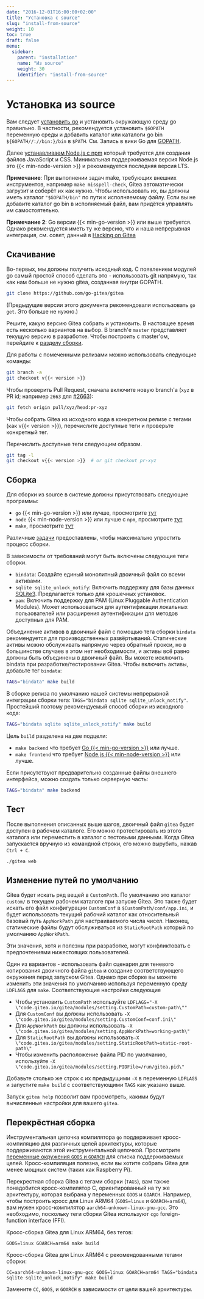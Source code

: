 ```yaml
---
date: "2016-12-01T16:00:00+02:00"
title: "Установка с source"
slug: "install-from-source"
weight: 10
toc: true
draft: false
menu:
  sidebar:
    parent: "installation"
    name: "Из source"
    weight: 30
    identifier: "install-from-source"
---
```


# Установка из source

Вам следует [установить go](https://golang.org/doc/install) и установить окружающую среду go
правильно. В частности, рекомендуется установить `$GOPATH`
переменную среды и добавить каталог или каталоги go bin
`${GOPATH//://bin:}/bin` в `$PATH`. См. Запись в вики Go для
[GOPATH](https://github.com/golang/go/wiki/GOPATH).

Далее [устанавливаем Node.js с npm](https://nodejs.org/en/download/) который
требуется для создания файлов JavaScript и CSS. Минимальная поддерживаемая версия Node.js
это {{< min-node-version >}} и рекомендуется последняя версия LTS.

**Примечание**: При выполнении задач make, требующих внешних инструментов, например
`make misspell-check`, Gitea автоматически загрузит и соберёт их как
нужно. Чтобы использовать их, вы должны иметь каталог `"$GOPATH/bin"`
по пути к исполняемому файлу. Если вы не добавите каталог go bin в
исполняемый файл, вам придётся управлять им самостоятельно.

**Примечание 2**: Go версии {{< min-go-version >}} или выше требуется. Однако рекомендуется
иметь ту же версию, что и наша непрерывная интеграция, см. совет, данный в
<a href='{{< relref "doc/advanced/hacking-on-gitea.ru-ru.md" >}}'>Hacking on Gitea</a>

## Скачивание

Во-первых, мы должны получить исходный код. С появлением модулей go
самый простой способ сделать это - использовать git напрямую, так как нам больше не нужно
gitea, созданная внутри GOPATH.

```bash
git clone https://github.com/go-gitea/gitea
```

(Предыдущие версии этого документа рекомендовали использовать `go get`. Это
больше не нужно.)

Решите, какую версию Gitea собрать и установить. В настоящее время есть
несколько вариантов на выбор. В branch'е `master` представляет текущую
версию в разработке. Чтобы построить с master'ом, перейдите к [разделу сборки](#сборка).

Для работы с помеченными релизами можно использовать следующие команды:

```bash
git branch -a
git checkout v{{< version >}}
```

Чтобы проверить Pull Request, сначала включите новую branch'а (`xyz` в PR id;
например `2663` для [#2663](https://github.com/go-gitea/gitea/pull/2663)):

```bash
git fetch origin pull/xyz/head:pr-xyz
```

Чтобы собрать Gitea из исходного кода в конкретном релизе с тегами (как v{{< version >}}), перечислите
доступные теги и проверьте конкретный тег.

Перечислить доступные теги следующим образом.

```bash
git tag -l
git checkout v{{< version >}}  # or git checkout pr-xyz
```

## Сборка

Для сборки из source в системе должны присутствовать следующие программы:

- `go` {{< min-go-version >}} или лучше, просмотрите [тут](https://golang.org/dl/)
- `node` {{< min-node-version >}} или лучше с `npm`, просмотрите [тут](https://nodejs.org/en/download/)
- `make`, просмотрите <a href='{{< relref "doc/advanced/make.ru-ru.md" >}}'>тут</a>

Различные [задачи](https://github.com/go-gitea/gitea/blob/master/Makefile)
предоставлены, чтобы максимально упростить процесс сборки.

В зависимости от требований могут быть включены следующие теги сборки.

* `bindata`: Создайте единый монолитный двоичный файл со всеми активами.
* `sqlite sqlite_unlock_notify`: Включить поддержку для базы данных
  [SQLite3](https://sqlite.org/). Предлагается только для крошечных
   установок.
* `pam`: Включить поддержку для PAM (Linux Pluggable Authentication Modules). Может
   использоваться для аутентификации локальных пользователей или расширения аутентификации для методов
   доступных для PAM.

Объединение активов в двоичный файл с помощью тега сборки `bindata` рекомендуется для
производственных развёртываний. Статические активы можно обслуживать напрямую через обратный прокси,
но в большинстве случаев в этом нет необходимости, и активы всё равно должны быть объединены в двоичный файл.
Вы можете исключить bindata при разработке/тестировании Gitea.
Чтобы включить активы, добавьте тег `bindata`:

```bash
TAGS="bindata" make build
```

В сборке релиза по умолчанию нашей системы непрерывной интеграции сборки
тега: `TAGS="bindata sqlite sqlite_unlock_notify"`. Простейший
поэтому рекомендуемый способ сборки из исходного кода:

```bash
TAGS="bindata sqlite sqlite_unlock_notify" make build
```

Цель `build` разделена на две подцели:

- `make backend` что требует [Go {{< min-go-version >}}](https://golang.org/dl/) или лучше.
- `make frontend` что требует [Node.js {{< min-node-version >}}](https://nodejs.org/en/download/) или лучше.

Если присутствуют предварительно созданные файлы внешнего интерфейса, можно создать только серверную часть:

```bash
TAGS="bindata" make backend
```

## Тест

После выполнения описанных выше шагов, двоичный файл `gitea` будет доступен в рабочем каталоге.
Его можно протестировать из этого каталога или переместить в каталог с тестовыми данными. Когда Gitea
запускается вручную из командной строки, его можно вырубить, нажав `Ctrl + C`.

```bash
./gitea web
```

## Изменение путей по умолчанию

Gitea будет искать ряд вещей в `CustomPath`. По умолчанию это
каталог `custom/` в текущем рабочем каталоге при запуске Gitea. Это также будет
искать его файл конфигурации `CustomConf` в `$CustomPath/conf/app.ini`, и будет использовать
текущий рабочий каталог как относительный базовый путь `AppWorkPath` для настраиваемого числа
чисел. Наконец, статические файлы будут обслуживаться из `StaticRootPath` который по умолчанию `AppWorkPath`.

Эти значения, хотя и полезны при разработке, могут конфликтовать с предпочтениями нижестоящих пользователей.

Один из вариантов - использовать файл сценария для теневого копирования двоичного файла `gitea` и создание соответствующего
окружения перед запуском Gitea. Однако при сборке вы можете изменить эти значения по умолчанию
используя переменную среду `LDFLAGS` для `make`. Соответствующие настройки следующие

* Чтобы установить `CustomPath` используйте `LDFLAGS="-X \"code.gitea.io/gitea/modules/setting.CustomPath=custom-path\""`
* Для `CustomConf` вы должны использовать `-X \"code.gitea.io/gitea/modules/setting.CustomConf=conf.ini\"`
* Для `AppWorkPath` вы должны использовать `-X \"code.gitea.io/gitea/modules/setting.AppWorkPath=working-path\"`
* Для `StaticRootPath` вы должны использовать`-X \"code.gitea.io/gitea/modules/setting.StaticRootPath=static-root-path\"`
* Чтобы изменить расположение файла PID по умолчанию, используйте `-X \"code.gitea.io/gitea/modules/setting.PIDFile=/run/gitea.pid\"`

Добавьте столько же строк с их предыдущими `-X` в переменную `LDFLAGS` и запустите `make build`
с соответствующими `TAGS` как указано выше.

Запуск `gitea help` позволит вам просмотреть, какими будут вычисленные настройки для вашего `gitea`.

## Перекрёстная сборка
Инструментальная цепочка компилятора `go` поддерживает кросс-компиляцию для различных целей архитектуры, которые поддерживаются этой инструментальной цепочкой. Просмотрите [переменные окружения `GOOS` и `GOARCH`](https://golang.org/doc/install/source#environment) для списка поддерживаемых целей. Кросс-компиляция полезна, если вы хотите собрать Gitea для менее мощных систем (таких как Raspberry Pi).

Перекрестная сборка Gitea с тегами сборки (`TAGS`), вам также понадобится кросс-компилятор C, ориентированный на ту же архитектуру, которая выбрана у переменных `GOOS` и `GOARCH`. Например, чтобы построить кросс для Linux ARM64 (`GOOS=linux` и `GOARCH=arm64`), вам нужен кросс-компилятор `aarch64-unknown-linux-gnu-gcc`. Это необходимо, поскольку теги сборки Gitea используют `cgo` foreign-function interface (FFI).

Кросс-сборка Gitea для Linux ARM64, без тегов:

```
GOOS=linux GOARCH=arm64 make build
```

Кросс-сборка Gitea для Linux ARM64 с рекомендованными тегами сборки:

```
CC=aarch64-unknown-linux-gnu-gcc GOOS=linux GOARCH=arm64 TAGS="bindata sqlite sqlite_unlock_notify" make build
```

Замените `CC`, `GOOS`, и `GOARCH` в зависимости от цели вашей архитектуры.
